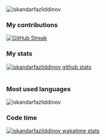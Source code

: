 <p align="left"> <img src="https://komarev.com/ghpvc/?username=iskandarfazliddinov&label=Profile%20views&color=0e75b6&style=flat" alt="iskandarfazliddinov" /> </p>

### My contributions
[![GitHub Streak](https://github-readme-streak-stats.herokuapp.com?user=iskandarfazliddinov&theme=react)](https://git.io/streak-stats)
<br/>
### My stats
[![iskandarfazliddinov github stats](https://github-readme-stats.vercel.app/api?username=iskandarfazliddinov&show_icons=true&theme=react)](https://github.com/iskandarfazliddinov/github-readme-stats) <br/><br/>

### Most used languages
![iskandarfazliddinov](https://github-readme-stats.vercel.app/api/top-langs/?username=iskandarfazliddinov&show_icons=true&theme=react)


### Code time
[![iskandarfazliddinov wakatime stats](https://github-readme-stats.vercel.app/api/wakatime?username=iskandarfazliddinov&show_icons=true&theme=react)](https://github.com/iskandarfazliddinov/github-readme-stats)
<br/>




